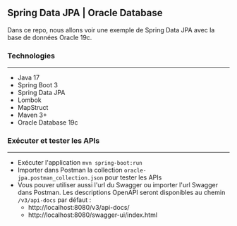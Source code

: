 ## Spring Data JPA | Oracle Database

Dans ce repo, nous allons voir une exemple de Spring Data JPA avec la base de données Oracle 19c.

### Technologies
---

- Java 17
- Spring Boot 3
- Spring Data JPA
- Lombok
- MapStruct
- Maven 3+
- Oracle Database 19c

### Exécuter et tester les APIs
---

- Exécuter l'application `mvn spring-boot:run`
- Importer dans Postman la collection `oracle-jpa.postman_collection.json` pour tester les APIs
- Vous pouver utiliser aussi l'url du Swagger ou importer l'url Swagger dans Postman. Les descriptions OpenAPI seront
  disponibles au chemin `/v3/api-docs` par défaut :
    - http://localhost:8080/v3/api-docs/
    - http://localhost:8080/swagger-ui/index.html

